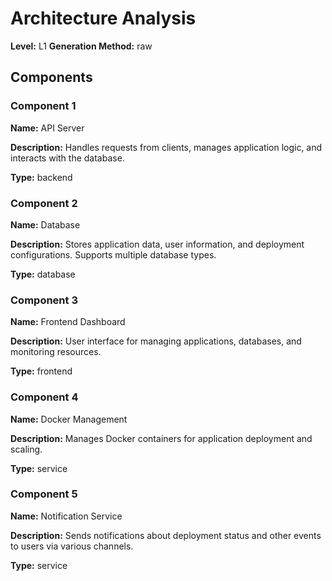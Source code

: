 # Architecture Analysis

**Level:** L1
**Generation Method:** raw

## Components

### Component 1

**Name:** API Server

**Description:** Handles requests from clients, manages application logic, and interacts with the database.

**Type:** backend

### Component 2

**Name:** Database

**Description:** Stores application data, user information, and deployment configurations. Supports multiple database types.

**Type:** database

### Component 3

**Name:** Frontend Dashboard

**Description:** User interface for managing applications, databases, and monitoring resources.

**Type:** frontend

### Component 4

**Name:** Docker Management

**Description:** Manages Docker containers for application deployment and scaling.

**Type:** service

### Component 5

**Name:** Notification Service

**Description:** Sends notifications about deployment status and other events to users via various channels.

**Type:** service

